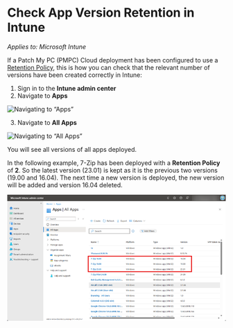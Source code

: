 # Check App Version Retention in Intune

_Applies to: Microsoft Intune_

If a Patch My PC (PMPC) Cloud deployment has been configured to use a [Retention Policy](../../cloud-deployments/deploying-an-app-using-cloud/cloud-configurations-deployment-tab/retention-policy-deployments.md), this is how you can check that the relevant number of versions have been created correctly in Intune:

1. Sign in to the **Intune admin center**
2. Navigate to **Apps**

![Navigating to “Apps”](/_images/image%20%282579%29.png "Navigating to \"Apps\"")

3. Navigate to **All Apps**

![Navigating to “All Apps”](/_images/image%20%282580%29.png "Navigating to \"All Apps\"")

You will see all versions of all apps deployed.

In the following example, 7-Zip has been deployed with a **Retention Policy** of **2**. So the latest version (23.01) is kept as it is the previous two versions (19.00 and 16.04). The next time a new version is deployed, the new version will be added and version 16.04 deleted.

![List of apps deps deployed](/_images/image%20%282581%29.png "List of apps deps deployed")
